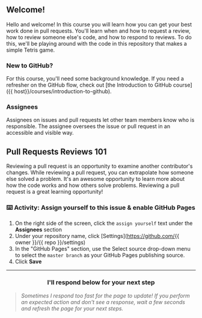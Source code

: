 ## Welcome!

Hello and welcome! In this course you will learn how you can get your best work done in pull requests.  You'll learn when and how to request a review, how to review someone else's code, and how to respond to reviews. To do this, we'll be playing around with the code in this repository that makes a simple Tetris game.

### New to GitHub?

For this course, you'll need some background knowledge. If you need a refresher on the GitHub flow, check out [the Introduction to GitHub course]({{ host}}/courses/introduction-to-github).

### Assignees

Assignees on issues and pull requests let other team members know who is responsible. The assignee oversees the issue or pull request in an accessible and visible way.

## Pull Requests Reviews 101

Reviewing a pull request is an opportunity to examine another contributor's changes. While reviewing a pull request, you can extrapolate how someone else solved a problem. It's an awesome opportunity to learn more about how the code works and how others solve problems. Reviewing a pull request is a great learning opportunity!

### :keyboard: Activity: Assign yourself to this issue & enable GitHub Pages

1. On the right side of the screen, click the `assign yourself` text under the **Assignees** section
1. Under your repository name, click [Settings](https://github.com/{{ owner }}/{{ repo }}/settings)
1. In the "GitHub Pages" section, use the Select source drop-down menu to select the `master branch` as your GitHub Pages publishing source.
1. Click **Save**


<hr>
<h3 align="center">I'll respond below for your next step</h3>

> _Sometimes I respond too fast for the page to update! If you perform an expected action and don't see a response, wait a few seconds and refresh the page for your next steps._

